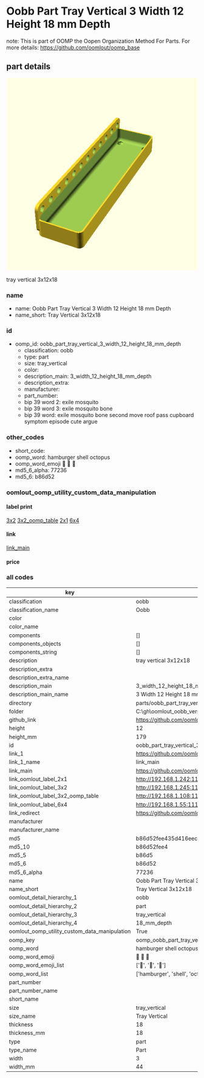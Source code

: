 # Oobb Part Tray Vertical 3 Width 12 Height 18 mm Depth  

note: This is part of OOMP the Oopen Organization Method For Parts. For more details: https://github.com/oomlout/oomp_base

##  part details
  

[![](3dpr.png)](3dpr.png)

tray vertical 3x12x18



### name
* name: Oobb Part Tray Vertical 3 Width 12 Height 18 mm Depth
* name_short: Tray Vertical 3x12x18 
### id
* oomp_id: oobb_part_tray_vertical_3_width_12_height_18_mm_depth
  * classification: oobb
  * type: part
  * size: tray_vertical
  * color: 
  * description_main: 3_width_12_height_18_mm_depth
  * description_extra: 
  * manufacturer: 
  * part_number: 
  * bip 39 word 2: exile mosquito
  * bip 39 word 3: exile mosquito bone
  * bip 39 word: exile mosquito bone second move roof pass cupboard symptom episode cute argue

### other_codes
* short_code: 
* oomp_word: hamburger shell octopus
* oomp_word_emoji :hamburger: :shell: :octopus:
* md5_6_alpha: 77236
* md5_6: b86d52






### oomlout_oomp_utility_custom_data_manipulation
#### label print
[3x2](http://192.168.1.245:1112/?label=oomp%2077236)
[3x2_oomp_table](http://192.168.1.108:1112/?label=oomp%2077236)
[2x1](http://192.168.1.242:1112/?label=oomp%2077236)
[6x4](http://192.168.1.55:1112/?label=oomp%2077236)    

#### link

[link_main](https://github.com/oomlout/oomlout_oobb_version_4_generated_parts/tree/main/navigation_oomp/oobb/part/tray_vertical/3_width_12_height_18_mm_depth/part)                              

#### price







### all codes 
| key | value |  
| --- | --- |  
| classification | oobb |  
| classification_name | Oobb |  
| color |  |  
| color_name |  |  
| components | [] |  
| components_objects | [] |  
| components_string | [] |  
| description | tray vertical 3x12x18 |  
| description_extra |  |  
| description_extra_name |  |  
| description_main | 3_width_12_height_18_mm_depth |  
| description_main_name | 3 Width 12 Height 18 mm Depth |  
| directory | parts/oobb_part_tray_vertical_3_width_12_height_18_mm_depth |  
| folder | C:\gh\oomlout_oobb_version_4_generated_parts\parts\oobb_part_tray_vertical_3_width_12_height_18_mm_depth |  
| github_link | https://github.com/oomlout/oomlout_oomp_part_src/tree/main/parts/oobb_part_tray_vertical_3_width_12_height_18_mm_depth |  
| height | 12 |  
| height_mm | 179 |  
| id | oobb_part_tray_vertical_3_width_12_height_18_mm_depth |  
| link_1 | https://github.com/oomlout/oomlout_oobb_version_4_generated_parts/tree/main/navigation_oomp/oobb/part/tray_vertical/3_width_12_height_18_mm_depth/part |  
| link_1_name | link_main |  
| link_main | https://github.com/oomlout/oomlout_oobb_version_4_generated_parts/tree/main/navigation_oomp/oobb/part/tray_vertical/3_width_12_height_18_mm_depth/part |  
| link_oomlout_label_2x1 | http://192.168.1.242:1112/?label=oomp%2077236 |  
| link_oomlout_label_3x2 | http://192.168.1.245:1112/?label=oomp%2077236 |  
| link_oomlout_label_3x2_oomp_table | http://192.168.1.108:1112/?label=oomp%2077236 |  
| link_oomlout_label_6x4 | http://192.168.1.55:1112/?label=oomp%2077236 |  
| link_redirect | https://github.com/oomlout/oomlout_oobb_version_4_generated_parts/tree/main/parts/oobb_tray_vertical_03_12_18 |  
| manufacturer |  |  
| manufacturer_name |  |  
| md5 | b86d52fee435d416eec86c2632a4027d |  
| md5_10 | b86d52fee4 |  
| md5_5 | b86d5 |  
| md5_6 | b86d52 |  
| md5_6_alpha | 77236 |  
| name | Oobb Part Tray Vertical 3 Width 12 Height 18 mm Depth |  
| name_short | Tray Vertical 3x12x18  |  
| oomlout_detail_hierarchy_1 | oobb |  
| oomlout_detail_hierarchy_2 | part |  
| oomlout_detail_hierarchy_3 | tray_vertical |  
| oomlout_detail_hierarchy_4 | 18_mm_depth |  
| oomlout_oomp_utility_custom_data_manipulation | True |  
| oomp_key | oomp_oobb_part_tray_vertical_3_width_12_height_18_mm_depth |  
| oomp_word | hamburger shell octopus |  
| oomp_word_emoji | :hamburger: :shell: :octopus: |  
| oomp_word_emoji_list | [':hamburger:', ':shell:', ':octopus:'] |  
| oomp_word_list | ['hamburger', 'shell', 'octopus'] |  
| part_number |  |  
| part_number_name |  |  
| short_name |  |  
| size | tray_vertical |  
| size_name | Tray Vertical |  
| thickness | 18 |  
| thickness_mm | 18 |  
| type | part |  
| type_name | Part |  
| width | 3 |  
| width_mm | 44 |  
